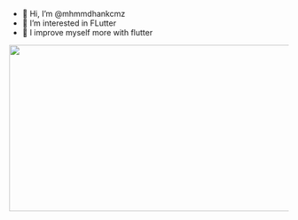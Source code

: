 - 👋 Hi, I’m @mhmmdhankcmz
- 👀 I’m interested in FLutter
- 🌱 I improve myself more with flutter

<img src="https://www.google.com/url?sa=i&url=https%3A%2F%2Fwww.pngwing.com%2Fen%2Ffree-png-nxrov&psig=AOvVaw0SQWlzLQ7mCr9SzVWcb_Rm&ust=1670936745577000&source=images&cd=vfe&ved=0CBAQjRxqFwoTCIix8MuS9PsCFQAAAAAdAAAAABAE" width="600" height="300"/>

<!---
mhmmdhankcmz/mhmmdhankcmz is a ✨ special ✨ repository because its `README.md` (this file) appears on your GitHub profile.
You can click the Preview link to take a look at your changes.
--->
